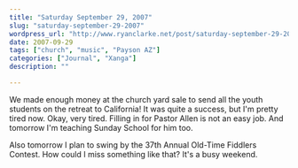 ```yaml
---
title: "Saturday September 29, 2007"
slug: "saturday-september-29-2007"
wordpress_url: "http://www.ryanclarke.net/post/saturday-september-29-2007/"
date: 2007-09-29
tags: ["church", "music", "Payson AZ"]
categories: ["Journal", "Xanga"]
description: ""

---
```


We made enough money at the church yard sale to send all the youth students on the retreat to California! It was quite a success, but I'm pretty tired now. Okay, very tired. Filling in for Pastor Allen is not an easy job. And tomorrow I'm teaching Sunday School for him too.

Also tomorrow I plan to swing by the 37th Annual Old-Time Fiddlers Contest. How could I miss something like that? It's a busy weekend.
